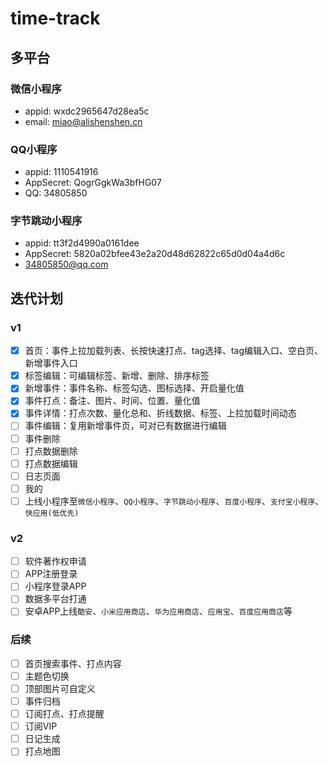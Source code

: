 # time-track

## 多平台

### 微信小程序

- appid: wxdc2965647d28ea5c
- email: miao@alishenshen.cn

### QQ小程序

- appid: 1110541916
- AppSecret: QogrGgkWa3bfHG07
- QQ: 34805850

### 字节跳动小程序

- appid: tt3f2d4990a0161dee
- AppSecret: 5820a02bfee43e2a20d48d62822c65d0d04a4d6c
- 34805850@qq.com

## 迭代计划

### v1

- [x] 首页：事件上拉加载列表、长按快速打点、tag选择、tag编辑入口、空白页、新增事件入口
- [x] 标签编辑：可编辑标签、新增、删除、排序标签
- [x] 新增事件：事件名称、标签勾选、图标选择、开启量化值
- [x] 事件打点：备注、图片、时间、位置、量化值
- [x] 事件详情：打点次数、量化总和、折线数据、标签、上拉加载时间动态
- [ ] 事件编辑：复用新增事件页，可对已有数据进行编辑
- [ ] 事件删除
- [ ] 打点数据删除
- [ ] 打点数据编辑
- [ ] 日志页面
- [ ] 我的
- [ ] 上线小程序至`微信小程序`、`QQ小程序`、`字节跳动小程序`、`百度小程序`、`支付宝小程序`、`快应用(低优先)`

### v2

- [ ] 软件著作权申请
- [ ] APP注册登录
- [ ] 小程序登录APP
- [ ] 数据多平台打通
- [ ] 安卓APP上线`酷安`、`小米应用商店`、`华为应用商店`、`应用宝`、`百度应用商店`等

### 后续

- [ ] 首页搜索事件、打点内容
- [ ] 主题色切换
- [ ] 顶部图片可自定义
- [ ] 事件归档
- [ ] 订阅打点、打点提醒
- [ ] 订阅VIP
- [ ] 日记生成
- [ ] 打点地图

